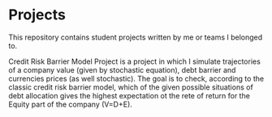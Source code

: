 # Projects
This repository contains student projects written by me or teams I belonged to.


Credit Risk Barrier Model Project is a project in which I simulate trajectories of a company value (given by stochastic equation), debt barrier and currencies prices (as well stochastic). The goal is to check, according to the classic credit risk barrier model, which of the given possible situations of debt allocation gives the highest expectation ot the rete of return for the Equity part of the company (V=D+E).
